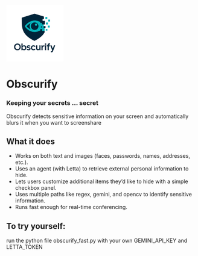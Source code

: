 <img src="obscurify_logo.png" style="width:30%;" alt="Obscurify logo">
<h1> Obscurify </h1>
<h3> Keeping your secrets ... secret</h3>
Obscurify detects sensitive information on your screen and automatically blurs it when you want to screenshare
<h2> What it does </h2>
<ul>
<li>Works on both text and images (faces, passwords, names, addresses, etc.).</li>
<li>Uses an agent (with Letta) to retrieve external personal information to hide.</li>
<li>Lets users customize additional items they’d like to hide with a simple checkbox panel.</li>
<li>Uses multiple paths like regex, gemini, and opencv to identify sensitive information.</li>
<li>Runs fast enough for real-time conferencing. </li>
</ul>
<h2> To try yourself:</h2>
run the python file obscurify_fast.py with your own GEMINI_API_KEY and LETTA_TOKEN
